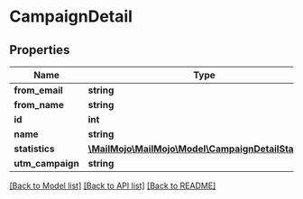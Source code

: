 # CampaignDetail

## Properties
Name | Type | Description | Notes
------------ | ------------- | ------------- | -------------
**from_email** | **string** |  | 
**from_name** | **string** |  | 
**id** | **int** |  | [optional] 
**name** | **string** |  | 
**statistics** | [**\MailMojo\MailMojo\Model\CampaignDetailStatistics**](CampaignDetailStatistics.md) |  | [optional] 
**utm_campaign** | **string** |  | [optional] 

[[Back to Model list]](../README.md#documentation-for-models) [[Back to API list]](../README.md#documentation-for-api-endpoints) [[Back to README]](../README.md)


